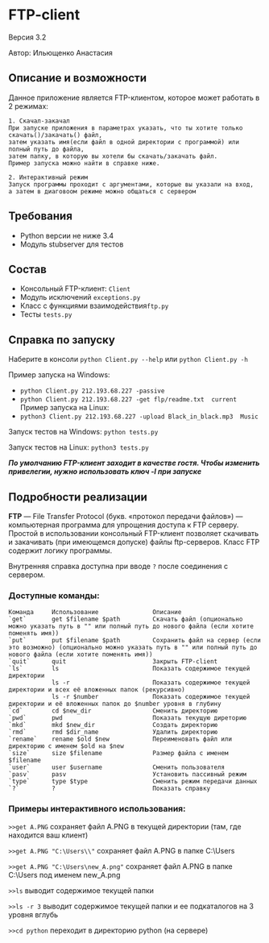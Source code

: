 # FTP-client
Версия 3.2

Автор: Ильющенко Анастасия


## Описание и возможности
Данное приложение является FTP-клиентом, которое может работать в 2 режимах:
    
    1. Скачал-закачал
    При запуске приложения в параметрах указать, что ты хотите только скачать()/закачать() файл,
    затем указать имя(если файл в одной директории с программой) или полный путь до файла,
    затем папку, в которую вы хотели бы скачать/закачать файл.
    Пример запуска можно найти в справке ниже.

    2. Интерактивный режим
    Запуск программы проходит с аргументами, которые вы указали на вход,
    а затем в диаговоом режиме можно общаться с сервером



## Требования
* Python версии не ниже 3.4
* Модуль stubserver для тестов


## Состав
* Консольный FTP-клиент: `Client`
* Модуль исключений `exceptions.py`
* Класс с функциями взаимодействия`ftp.py`
* Тесты `tests.py`


## Справка по запуску
Наберите в консоли `python Client.py --help` или `python Client.py -h`

Пример запуска на Windows: 
* `python Client.py 212.193.68.227 -passive`
* `python Client.py 212.193.68.227 -get flp/readme.txt  current`
Пример запуска на Linux:   
* `python3 Client.py 212.193.68.227 -upload Black_in_black.mp3  Music`

Запуск тестов на Windows: `python tests.py`

Запуск тестов на Linux: `python3 tests.py`

***По умолчанию FTP-клиент заходит в качестве гостя. Чтобы изменить привелегии, нужно использовать ключ -l при запуске***


## Подробности реализации
**FTP** — File Transfer Protocol (букв. «протокол передачи файлов») —
компьютерная программа для упрощения доступа к FTP серверу.
Простой в использовании консольный FTP-клиент позволяет скачивать и закачивать
(при имеющемся допуске) файлы ftp-серверов. Класс FTP содержит логику программы.

Внутренняя справка доступна при вводе `?` после соединения с сервером.

### Доступные команды:

    Команда 	Использование     			Описание
    `get`   	get $filename $path    		Скачать файл (опционально можно указать путь в "" или полный путь до нового файла (если хотите поменять имя))
    `put`   	put $filename $path    		Сохранить файл на сервер (если это возможно) (опционально можно указать путь в "" или полный путь до нового файла (если хотите поменять имя))
    `quit`  	quit              			Закрыть FTP-client
    `ls`    	ls                			Показать содержимое текущей директории
            	ls -r             			Показать содержимое текущей директории и всех её вложенных папок (рекурсивно)
            	ls -r $number     			Показать содержимое текущей директории и её вложенных папок до $number уровня в глубину
    `cd`      	cd $new_dir      			Сменить директорию
    `pwd`     	pwd               			Показать текущую диреторию
    `mkd`     	mkd $new_dir      			Создать директорию
    `rmd`     	rmd $dir_name     			Удалить директорию
    `rename`  	rename $old $new  			Переименовать файл или директорию с именем $old на $new
    `size`    	size $filename    			Размер файла с именем $filename
    `user`    	user $username    			Сменить пользователя
    `pasv`    	pasv              			Установить пассивный режим
    `type`    	type $type        			Сменить режим передачи данных
    `?`       	?                 			Показать справку

### Примеры интерактивного использования:

`>>get A.PNG` 							сохраняет файл A.PNG в текущей директории (там, где находится ваш клиент)

`>>get A.PNG "C:\Users\\"` 				сохраняет файл A.PNG в папке C:\Users

`>>get A.PNG "C:\Users\new_A.png"`  	сохраняет файл A.PNG в папке C:\Users под именем new_A.png

`>>ls`									выводит содержимое текущей папки

`>>ls -r 3`								выводит содержимое текущей папки и ее подкаталогов на 3 уровня вглубь

`>>cd python` 							переходит в директорию python (на сервере)
